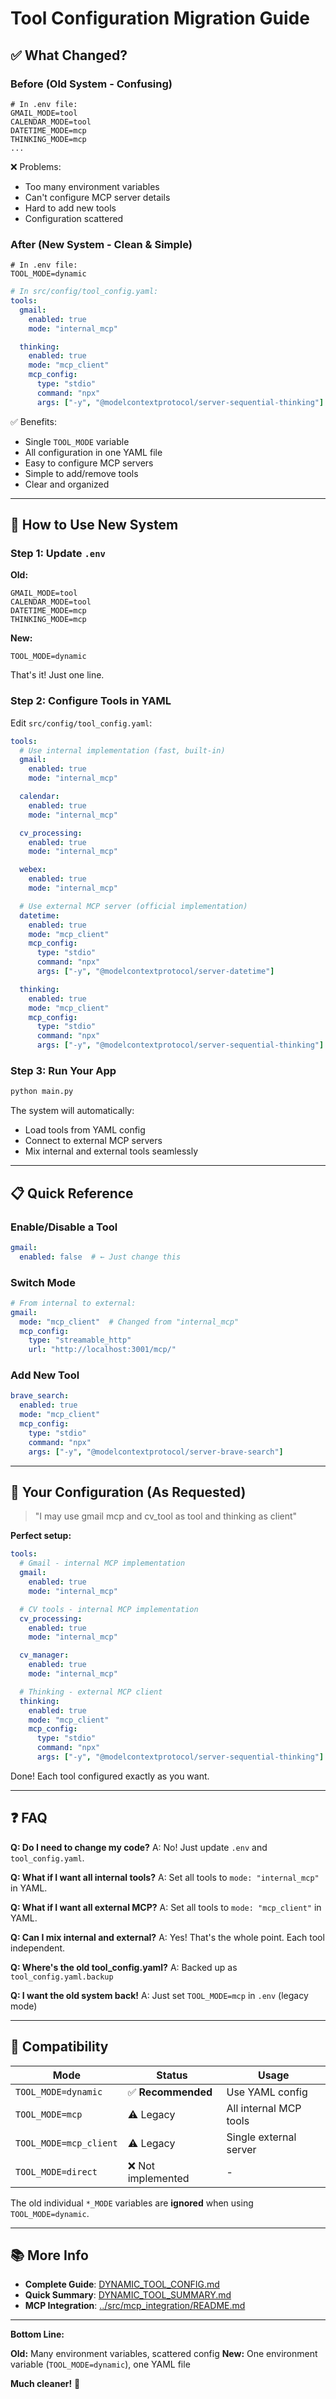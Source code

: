 # Tool Configuration Migration Guide

## ✅ What Changed?

### Before (Old System - Confusing)
```env
# In .env file:
GMAIL_MODE=tool
CALENDAR_MODE=tool
DATETIME_MODE=mcp
THINKING_MODE=mcp
...
```

❌ Problems:
- Too many environment variables
- Can't configure MCP server details
- Hard to add new tools
- Configuration scattered

### After (New System - Clean & Simple)
```env
# In .env file:
TOOL_MODE=dynamic
```

```yaml
# In src/config/tool_config.yaml:
tools:
  gmail:
    enabled: true
    mode: "internal_mcp"

  thinking:
    enabled: true
    mode: "mcp_client"
    mcp_config:
      type: "stdio"
      command: "npx"
      args: ["-y", "@modelcontextprotocol/server-sequential-thinking"]
```

✅ Benefits:
- Single `TOOL_MODE` variable
- All configuration in one YAML file
- Easy to configure MCP servers
- Simple to add/remove tools
- Clear and organized

---

## 🚀 How to Use New System

### Step 1: Update `.env`

**Old:**
```env
GMAIL_MODE=tool
CALENDAR_MODE=tool
DATETIME_MODE=mcp
THINKING_MODE=mcp
```

**New:**
```env
TOOL_MODE=dynamic
```

That's it! Just one line.

### Step 2: Configure Tools in YAML

Edit `src/config/tool_config.yaml`:

```yaml
tools:
  # Use internal implementation (fast, built-in)
  gmail:
    enabled: true
    mode: "internal_mcp"

  calendar:
    enabled: true
    mode: "internal_mcp"

  cv_processing:
    enabled: true
    mode: "internal_mcp"

  webex:
    enabled: true
    mode: "internal_mcp"

  # Use external MCP server (official implementation)
  datetime:
    enabled: true
    mode: "mcp_client"
    mcp_config:
      type: "stdio"
      command: "npx"
      args: ["-y", "@modelcontextprotocol/server-datetime"]

  thinking:
    enabled: true
    mode: "mcp_client"
    mcp_config:
      type: "stdio"
      command: "npx"
      args: ["-y", "@modelcontextprotocol/server-sequential-thinking"]
```

### Step 3: Run Your App

```bash
python main.py
```

The system will automatically:
- Load tools from YAML config
- Connect to external MCP servers
- Mix internal and external tools seamlessly

---

## 📋 Quick Reference

### Enable/Disable a Tool
```yaml
gmail:
  enabled: false  # ← Just change this
```

### Switch Mode
```yaml
# From internal to external:
gmail:
  mode: "mcp_client"  # Changed from "internal_mcp"
  mcp_config:
    type: "streamable_http"
    url: "http://localhost:3001/mcp/"
```

### Add New Tool
```yaml
brave_search:
  enabled: true
  mode: "mcp_client"
  mcp_config:
    type: "stdio"
    command: "npx"
    args: ["-y", "@modelcontextprotocol/server-brave-search"]
```

---

## 🎯 Your Configuration (As Requested)

> "I may use gmail mcp and cv_tool as tool and thinking as client"

**Perfect setup:**

```yaml
tools:
  # Gmail - internal MCP implementation
  gmail:
    enabled: true
    mode: "internal_mcp"

  # CV tools - internal MCP implementation
  cv_processing:
    enabled: true
    mode: "internal_mcp"

  cv_manager:
    enabled: true
    mode: "internal_mcp"

  # Thinking - external MCP client
  thinking:
    enabled: true
    mode: "mcp_client"
    mcp_config:
      type: "stdio"
      command: "npx"
      args: ["-y", "@modelcontextprotocol/server-sequential-thinking"]
```

Done! Each tool configured exactly as you want.

---

## ❓ FAQ

**Q: Do I need to change my code?**
A: No! Just update `.env` and `tool_config.yaml`.

**Q: What if I want all internal tools?**
A: Set all tools to `mode: "internal_mcp"` in YAML.

**Q: What if I want all external MCP?**
A: Set all tools to `mode: "mcp_client"` in YAML.

**Q: Can I mix internal and external?**
A: Yes! That's the whole point. Each tool independent.

**Q: Where's the old tool_config.yaml?**
A: Backed up as `tool_config.yaml.backup`

**Q: I want the old system back!**
A: Just set `TOOL_MODE=mcp` in `.env` (legacy mode)

---

## 🔄 Compatibility

| Mode | Status | Usage |
|------|--------|-------|
| `TOOL_MODE=dynamic` | ✅ **Recommended** | Use YAML config |
| `TOOL_MODE=mcp` | ⚠️ Legacy | All internal MCP tools |
| `TOOL_MODE=mcp_client` | ⚠️ Legacy | Single external server |
| `TOOL_MODE=direct` | ❌ Not implemented | - |

The old individual `*_MODE` variables are **ignored** when using `TOOL_MODE=dynamic`.

---

## 📚 More Info

- **Complete Guide**: [DYNAMIC_TOOL_CONFIG.md](./DYNAMIC_TOOL_CONFIG.md)
- **Quick Summary**: [DYNAMIC_TOOL_SUMMARY.md](./DYNAMIC_TOOL_SUMMARY.md)
- **MCP Integration**: [../src/mcp_integration/README.md](../src/mcp_integration/README.md)

---

**Bottom Line:**

**Old:** Many environment variables, scattered config
**New:** One environment variable (`TOOL_MODE=dynamic`), one YAML file

**Much cleaner!** 🎉
